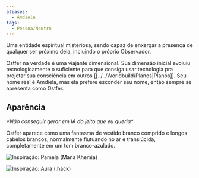 ```yaml
---
aliases:
  - Amdiela
tags:
  - Pessoa/Neutro
---
```

Uma entidade espiritual misteriosa, sendo capaz de enxergar a presença de qualquer ser próximo dela, incluindo o próprio Observador.

Ostfer na verdade é uma viajante dimensional. Sua dimensão inicial evoluiu tecnologicamente o suficiente para que consiga usar tecnologia pra projetar sua consciência em outros [[../../Worldbuild/Planos|Planos]]. Seu nome real é Amdiela, mas ela prefere esconder seu nome, então sempre se apresenta como Ostfer.

## Aparência
_&ast;Não conseguir gerar em IA do jeito que eu queria&ast;_

Ostfer aparece como uma fantasma de vestido branco comprido e longos cabelos brancos, normalmente flutuando no ar e translúcida, completamente em um tom branco-azulado.

![Inspiração: Pamela (Mana Khemia)](https://static.wikia.nocookie.net/atelierseries/images/3/3f/A9_Pamela.jpg)

![Inspiração: Aura (.hack)](https://static.wikia.nocookie.net/dothack/images/6/69/Aurafull.jpg)
